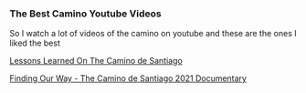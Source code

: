 
### The Best Camino Youtube Videos

So I watch a lot of videos of the camino on youtube
and these are the ones I liked the best

[Lessons Learned On The Camino de Santiago](https://www.youtube.com/watch?v=hPz6F-OJBwE)

[Finding Our Way - The Camino de Santiago 2021 Documentary](https://www.youtube.com/watch?v=ON1f0Iw2KL4)
